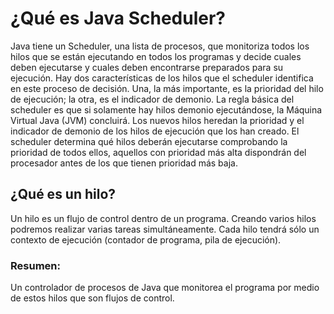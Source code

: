 # ¿Qué es Java Scheduler?
Java tiene un Scheduler, una lista de procesos, que monitoriza todos los hilos que se están ejecutando en todos los programas y decide cuales deben ejecutarse y cuales deben encontrarse preparados para su ejecución. Hay dos características de los hilos que el scheduler identifica en este proceso de decisión. Una, la más importante, es la prioridad del hilo de ejecución; la otra, es el indicador de demonio. La regla básica del scheduler es que si solamente hay hilos demonio ejecutándose, la Máquina Virtual Java (JVM) concluirá. Los nuevos hilos heredan la prioridad y el indicador de demonio de los hilos de ejecución que los han creado. El scheduler determina qué hilos deberán ejecutarse comprobando la prioridad de todos ellos, aquellos con prioridad más alta dispondrán del procesador antes de los que tienen prioridad más baja.

## ¿Qué es un hilo?
Un hilo es un flujo de control dentro de un programa. Creando varios hilos podremos realizar varias tareas simultáneamente. Cada hilo tendrá sólo un contexto de ejecución (contador de programa, pila de ejecución).

### Resumen: 
Un controlador de procesos de Java que monitorea el programa por medio de estos hilos que son flujos de control.